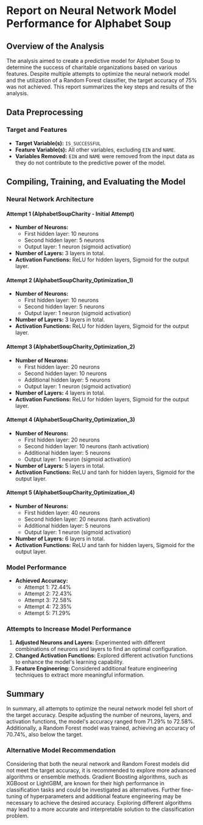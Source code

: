 # Report on Neural Network Model Performance for Alphabet Soup

## Overview of the Analysis

The analysis aimed to create a predictive model for Alphabet Soup to determine the success of charitable organizations based on various features. Despite multiple attempts to optimize the neural network model and the utilization of a Random Forest classifier, the target accuracy of 75% was not achieved. This report summarizes the key steps and results of the analysis.

## Data Preprocessing

### Target and Features

- **Target Variable(s):** `IS_SUCCESSFUL`
- **Feature Variable(s):** All other variables, excluding `EIN` and `NAME`.
- **Variables Removed:** `EIN` and `NAME` were removed from the input data as they do not contribute to the predictive power of the model.

## Compiling, Training, and Evaluating the Model

### Neural Network Architecture

#### Attempt 1 (AlphabetSoupCharity - Initial Attempt)

- **Number of Neurons:**
  - First hidden layer: 10 neurons
  - Second hidden layer: 5 neurons
  - Output layer: 1 neuron (sigmoid activation)
- **Number of Layers:** 3 layers in total.
- **Activation Functions:** ReLU for hidden layers, Sigmoid for the output layer.

#### Attempt 2 (AlphabetSoupCharity_Optimization_1)

- **Number of Neurons:**
  - First hidden layer: 10 neurons
  - Second hidden layer: 5 neurons
  - Output layer: 1 neuron (sigmoid activation)
- **Number of Layers:** 3 layers in total.
- **Activation Functions:** ReLU for hidden layers, Sigmoid for the output layer.

#### Attempt 3 (AlphabetSoupCharity_Optimization_2)

- **Number of Neurons:**
  - First hidden layer: 20 neurons
  - Second hidden layer: 10 neurons
  - Additional hidden layer: 5 neurons
  - Output layer: 1 neuron (sigmoid activation)
- **Number of Layers:** 4 layers in total.
- **Activation Functions:** ReLU for hidden layers, Sigmoid for the output layer.

#### Attempt 4 (AlphabetSoupCharity_Optimization_3)

- **Number of Neurons:**
  - First hidden layer: 20 neurons
  - Second hidden layer: 10 neurons (tanh activation)
  - Additional hidden layer: 5 neurons
  - Output layer: 1 neuron (sigmoid activation)
- **Number of Layers:** 5 layers in total.
- **Activation Functions:** ReLU and tanh for hidden layers, Sigmoid for the output layer.

#### Attempt 5 (AlphabetSoupCharity_Optimization_4)

- **Number of Neurons:**
  - First hidden layer: 40 neurons
  - Second hidden layer: 20 neurons (tanh activation)
  - Additional hidden layer: 5 neurons
  - Output layer: 1 neuron (sigmoid activation)
- **Number of Layers:** 6 layers in total.
- **Activation Functions:** ReLU and tanh for hidden layers, Sigmoid for the output layer.

### Model Performance

- **Achieved Accuracy:**
  - Attempt 1: 72.44%
  - Attempt 2: 72.43%
  - Attempt 3: 72.58%
  - Attempt 4: 72.35%
  - Attempt 5: 71.29%

### Attempts to Increase Model Performance

1. **Adjusted Neurons and Layers:** Experimented with different combinations of neurons and layers to find an optimal configuration.
2. **Changed Activation Functions:** Explored different activation functions to enhance the model's learning capability.
3. **Feature Engineering:** Considered additional feature engineering techniques to extract more meaningful information.

## Summary

In summary, all attempts to optimize the neural network model fell short of the target accuracy. Despite adjusting the number of neurons, layers, and activation functions, the model's accuracy ranged from 71.29% to 72.58%. Additionally, a Random Forest model was trained, achieving an accuracy of 
70.74%, also below the target.

### Alternative Model Recommendation

Considering that both the neural network and Random Forest models did not meet the target accuracy, it is recommended to explore more advanced algorithms or ensemble methods. Gradient Boosting algorithms, such as XGBoost or LightGBM, are known for their high performance in classification tasks and could be investigated as alternatives. Further fine-tuning of hyperparameters and additional feature engineering may be necessary to achieve the desired accuracy. Exploring different algorithms may lead to a more accurate and interpretable solution to the classification problem.
